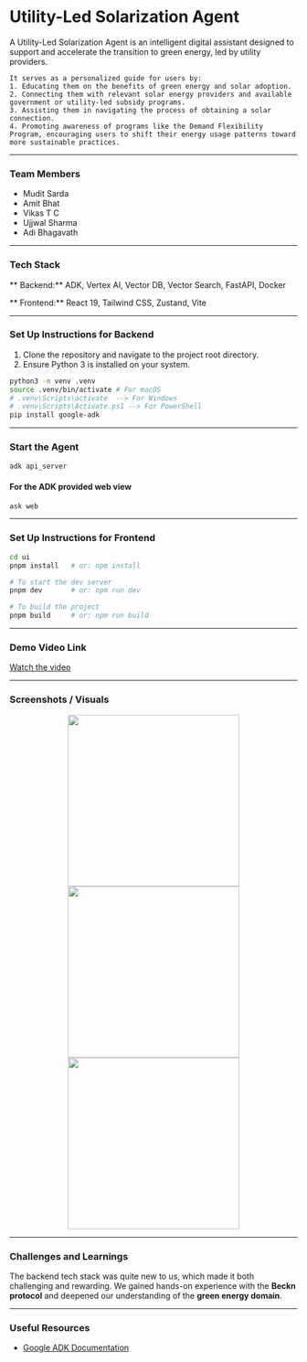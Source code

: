 # Utility-Led Solarization Agent

A Utility-Led Solarization Agent is an intelligent digital assistant designed to support and accelerate the transition to green energy, led by utility providers.

```
It serves as a personalized guide for users by:
1. Educating them on the benefits of green energy and solar adoption.
2. Connecting them with relevant solar energy providers and available government or utility-led subsidy programs.
3. Assisting them in navigating the process of obtaining a solar connection.
4. Promoting awareness of programs like the Demand Flexibility Program, encouraging users to shift their energy usage patterns toward more sustainable practices.
```

---

### Team Members

* Mudit Sarda
* Amit Bhat
* Vikas T C
* Ujjwal Sharma
* Adi Bhagavath

---

### Tech Stack

** Backend:** ADK, Vertex AI, Vector DB, Vector Search, FastAPI, Docker

** Frontend:** React 19, Tailwind CSS, Zustand, Vite

---

### Set Up Instructions for Backend

1. Clone the repository and navigate to the project root directory.
2. Ensure Python 3 is installed on your system.

```bash
python3 -m venv .venv
source .venv/bin/activate # For macOS
# .venv\Scripts\activate  --> For Windows
# .venv\Scripts\Activate.ps1 --> For PowerShell
pip install google-adk
```

---

### Start the Agent

```bash
adk api_server
```
#### For the ADK provided web view

```bash
ask web
```

---

### Set Up Instructions for Frontend

```bash
cd ui
pnpm install   # or: npm install

# To start the dev server
pnpm dev       # or: npm run dev

# To build the project
pnpm build     # or: npm run build
```

---

### Demo Video Link

[Watch the video](https://youtu.be/KdCKZNBp98w)


---

### Screenshots / Visuals

<p align="center">
  <img src="screenshots/Screenshot 2025-05-15 at 9.21.34 PM.png" width="300"/>
  <img src="screenshots/Screenshot 2025-05-15 at 9.21.43 PM.png" width="300"/>
  <img src="screenshots/Screenshot 2025-05-16 at 12.23.42 AM.png" width="300"/>
</p>

---

### Challenges and Learnings

The backend tech stack was quite new to us, which made it both challenging and rewarding. We gained hands-on experience with the **Beckn protocol** and deepened our understanding of the **green energy domain**.

---

### Useful Resources

* [Google ADK Documentation](https://google.github.io/adk-docs/)

